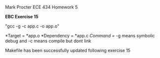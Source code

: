 Mark Procter
ECE 434 
Homework 5

**EBC Exercise 15**

"gcc -g -c app.c -o app.o"

*Target = *app.o
*Dependency = *app.c
*Command =* -g means symbolic debug and -c means compile but dont link

Makefile has been successfully updated following exercise 15

